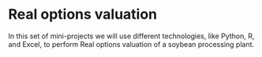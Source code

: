 # Real options valuation
In this set of mini-projects we will use different technologies, like Python, R, and Excel, to perform Real options valuation of a soybean processing plant.
